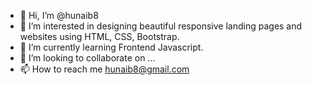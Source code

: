 - 👋 Hi, I’m @hunaib8
- 👀 I’m interested in designing beautiful responsive landing pages and websites using HTML, CSS, Bootstrap.
- 🌱 I’m currently learning Frontend Javascript.
- 💞️ I’m looking to collaborate on ...
- 📫 How to reach me hunaib8@gmail.com

<!---
hunaib8/hunaib8 is a ✨ special ✨ repository because its `README.md` (this file) appears on your GitHub profile.
You can click the Preview link to take a look at your changes.
--->
